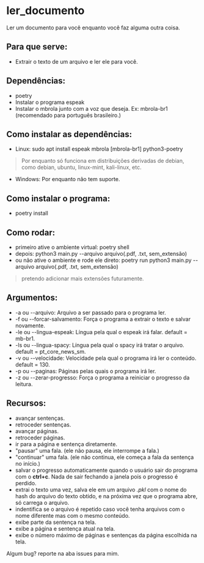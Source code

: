 # ler_documento
Ler um documento para você enquanto você faz alguma outra coisa.

## Para que serve:
- Extrair o texto de um arquivo e ler ele para você.

## Dependências:
- poetry
- Instalar o programa espeak
- Instalar o mbrola junto com a voz que deseja. Ex: mbrola-br1 (recomendado para português brasileiro.)

## Como instalar as dependências:
- Linux: sudo apt install espeak mbrola \[mbrola-br1\] python3-poetry
> Por enquanto só funciona em distribuições derivadas de debian, como debian, ubuntu, linux-mint, kali-linux, etc.
- Windows: Por enquanto não tem suporte.

## Como instalar o programa:
- poetry install

## Como rodar:
- primeiro ative o ambiente virtual: poetry shell
- depois: python3 main.py --arquivo arquivo(.pdf, .txt, sem_extensão)
- ou não ative o ambiente e rode ele direto: poetry run python3 main.py --arquivo arquivo(.pdf, .txt, sem_extensão)
> pretendo adicionar mais extensões futuramente.

## Argumentos:
- -a ou --arquivo: Arquivo a ser passado para o programa ler.
- -f ou --forcar-salvamento: Força o programa a extrair o texto e salvar novamente.
- -le ou --lingua-espeak: Língua pela qual o espeak irá falar. default = mb-br1.
- -ls ou --lingua-spacy: Língua pela qual o spacy irá tratar o arquivo. default = pt_core_news_sm.
- -v ou --velocidade: Velocidade pela qual o programa irá ler o conteúdo. default = 130.
- -p ou --paginas: Páginas pelas quais o programa irá ler.
- -z ou --zerar-progresso: Força o programa a reiniciar o progresso da leitura.

## Recursos:
- avançar sentenças.
- retroceder sentenças.
- avançar páginas.
- retroceder páginas.
- ir para a página e sentença diretamente.
- "pausar" uma fala. (ele não pausa, ele interrompe a fala.)
- "continuar" uma fala. (ele não continua, ele começa a fala da sentença no início.)
- salvar o progresso automaticamente quando o usuário sair do programa com o **ctrl+c**. Nada de sair fechando a janela pois o progresso é perdido.
- extrai o texto uma vez, salva ele em um arquivo *.pkl* com o nome do hash do arquivo do texto obtido, e na próxima vez que o programa abre, só carrega o arquivo.
- indentifica se o arquivo é repetido caso você tenha arquivos com o nome diferente mas com o mesmo conteúdo.
- exibe parte da sentença na tela.
- exibe a página e sentença atual na tela.
- exibe o número máximo de páginas e sentenças da página escolhida na tela.

Algum bug? reporte na aba issues para mim.
